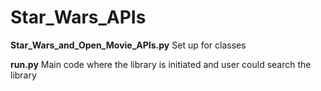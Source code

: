# Star_Wars_APIs

**Star_Wars_and_Open_Movie_APIs.py** Set up for classes

**run.py** Main code where the library is initiated and user could search the library
